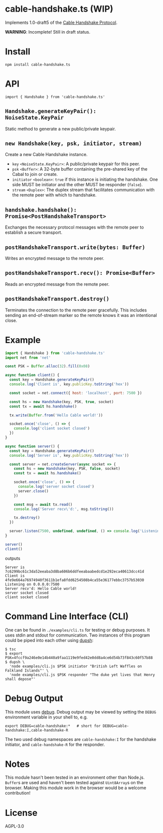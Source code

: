 # cable-handshake.ts (WIP)

Implements 1.0-draft5 of the [Cable Handshake Protocol](https://github.com/cabal-club/cable/blob/main/handshake.md).

**WARNING**: Incomplete! Still in draft status.

# Install
```
npm install cable-handshake.ts
```

# API
```
import { Handshake } from 'cable-handshake.ts'
```

## `Handshake.generateKeyPair(): NoiseState.KeyPair`
Static method to generate a new public/private keypair.

## `new Handshake(key, psk, initiator, stream)`
Create a new Cable Handshake instance.

- `key` `<NoiseState.KeyPair>`: A public/private keypair for this peer.
- `psk` `<Buffer>`: A 32-byte buffer containing the pre-shared key of the Cabal to join or create.
- `initiator` `<boolean>`: `true` if this instance is initiating the handshake. One side MUST be initiator and the other MUST be responder (`false`).
- `stream` `<Duplex>`: The duplex stream that facilitates communication with the remote peer with which to handshake.

## `handshake.handshake(): Promise<PostHandshakeTransport>`
Exchanges the necessary protocol messages with the remote peer to establish a secure transport.

## `postHandshakeTransport.write(bytes: Buffer)`
Writes an encrypted message to the remote peer.

## `postHandshakeTransport.recv(): Promise<Buffer>`
Reads an encrypted message from the remote peer.

## `postHandshakeTransport.destroy()`
Terminates the connection to the remote peer gracefully. This includes sending an end-of-stream marker so the remote knows it was an intentional close.

# Example
```js
import { Handshake } from 'cable-handshake.ts'
import net from 'net'

const PSK = Buffer.alloc(32).fill(0x08)

async function client() {
  const key = Handshake.generateKeyPair()
  console.log('Client is', key.publicKey.toString('hex'))

  const socket = net.connect({ host: 'localhost', port: 7500 })

  const hs = new Handshake(key, PSK, true, socket)
  const tx = await hs.handshake()

  tx.write(Buffer.from('Hello Cable world!'))

  socket.once('close', () => {
    console.log('client socket closed')
  })
}

async function server() {
  const key = Handshake.generateKeyPair()
  console.log('Server is', key.publicKey.toString('hex'))

  const server = net.createServer(async socket => {
    const hs = new Handshake(key, PSK, false, socket)
    const tx = await hs.handshake()

    socket.once('close', () => {
      console.log('server socket closed')
      server.close()
    })

    const msg = await tx.read()
    console.log('Server recv\'d:', msg.toString())

    tx.destroy()
  })

  server.listen(7500, undefined, undefined, () => console.log('Listening on 0.0.0.0:7500'))
}

server()
client()
```
outputs
```
Server is 7c6299bc61c3da52eeaba3d8ba606b6ddfeeabaabedcd1e292eca40613dcc41d
Client is 4fe9e664a76974940f3611b1efa8fdd6254508b4ca55e36177ebbc3757b53030
Listening on 0.0.0.0:7500
Server recv'd: Hello Cable world!
server socket closed
client socket closed
```

# Command Line Interface (CLI)
One can be found in `./examples/cli.ts` for testing or debug purposes. It uses stdin and stdout for communication. Two instances of this program could be piped into each other using [dupsh](https://www.npmjs.com/package/dupsh):

```
$ tsc
$ export PSK=4fccf9a246e0e14b440a9faa1119e9fed42e0dd8a4ce6d54b73f843c60f57b88
$ dupsh \
  'node examples/cli.js $PSK initiator "British Left Waffles on Falkland Islands"' \
  'node examples/cli.js $PSK responder "The duke yet lives that Henry shall depose"'
```

# Debug Output
This module uses [debug](https://www.npmjs.com/package/debug). Debug output may be viewed by setting the `DEBUG` environment variable in your shell to, e.g.
```
export DEBUG=cable-handshake:*   # short for DEBUG=cable-handshake:I,cable-handshake-R
```
The two used debug namespaces are `cable-handshake:I` for the handshake initiator, and `cable-handshake-R` for the responder.

# Notes
This module hasn't been tested in an environment other than Node.js. `Buffer`s
are used and haven't been tested against `Uint8Array`s on the browser. Making
this module work in the browser would be a welcome contribution!

# License
AGPL-3.0

